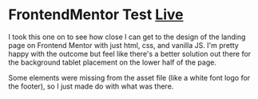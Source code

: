 # FrontendMentor Test [Live](https://https://manage-landing-page-template.netlify.app/)

I took this one on to see how close I can get to the design of the landing page on Frontend Mentor with just html, css, and vanilla JS.
I'm pretty happy with the outcome but feel like there's a better solution out there for the background tablet placement on the lower half of the page.

Some elements were missing from the asset file (like a white font logo for the footer), so I just made do with what was there.

